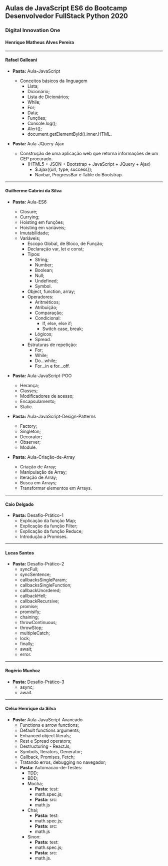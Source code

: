 ## Aulas de JavaScript ES6 do Bootcamp Desenvolvedor FullStack Python 2020
### Digital Innovation One
#### Henrique Matheus Alves Pereira
---------------------------------------------------------------------

#### Rafael Galleani
- **Pasta:** Aula-JavaScript
    - Conceitos básicos da linguagem
        - Lista;
        - Dicionário;
        - Lista de Dicionários;
        - While;
        - For;
        - Data;
        - Funções;
        - Console.log();
        - Alert();
        - document.getElementById().inner.HTML.       

- **Pasta:** Aula-JQuery-Ajax
    - Construção de uma aplicação web que retorna informações de um CEP procurado.
        - (HTML5 + JSON + Bootstrap + JavaScript + JQuery + Ajax)
            - $.ajax({url, type, success});
            - Navbar, ProgressBar e Table do Bootstrap.
---------------------------------------------------------------------
#### Guilherme Cabrini da Silva
- **Pasta:** Aula-ES6
    - Closure;
    - Currying;
    - Hoisting em funções;
    - Hoisting em variáveis;
    - Imutabilidade;
    - Variáveis;
        - Escopo Global, de Bloco, de Função;
        - Declaração var, let e const;
        - Tipos:
            - String;
            - Number;
            - Boolean;
            - Null;
            - Undefined;
            - Symbol.
        - Object, function, array;
        - Operadores:
            - Aritméticos;
            - Atribuição;
            - Comparação;
            - Condicional:
                - If, else, else if;
                - Switch case, break;
            - Lógicos;
            - Spread.
        - Estruturas de repetição:
            - For;
            - While;
            - Do...while;
            - For...in e for...off.

- **Pasta:** Aula-JavaScript-POO
    - Herança;
    - Classes;
    - Modificadores de acesso;
    - Encapsulamento;
    - Static.

- **Pasta:** Aula-JavaScript-Design-Patterns
    - Factory;
    - Singleton;
    - Decorator;
    - Observer;
    - Module.

- **Pasta:** Aula-Criação-de-Array
    - Criação de Array;
    - Manipulação de Array;
    - Iteração de Array;
    - Busca em Arrays;
    - Transformar elementos em Arrays.
---------------------------------------------------------------------
#### Caio Delgado
- **Pasta:** Desafio-Prático-1
    - Explicação da função Map;
    - Explicação da função Filter;
    - Explicação da função Reduce;
    - Introdução a Promises.
---------------------------------------------------------------------
#### Lucas Santos
- **Pasta:** Desafio-Prático-2
    - syncFull;
    - syncSentence;
    - callbacksSingleParam;
    - callbacksSingleFunction;
    - callbackUnordered;
    - callbackHell;
    - callbackRecursive;
    - promise;
    - promisify;
    - chaining;
    - throwContinuous;
    - throwStop;
    - multipleCatch;
    - lock;
    - finally;
    - await;
    - error.
---------------------------------------------------------------------
#### Rogério Munhoz
- **Pasta:** Desafio-Prático-3
    - async;
    - await.
---------------------------------------------------------------------
#### Celso Henrique da Silva
- **Pasta:** Aula-JavaScript-Avancado
    - Functions e arrow functions;
    - Default functions arguments;
    - Enhanced object literals;
    - Rest e Spread operators;
    - Destructuring - ReactJs;
    - Symbols, Iterators, Generator;
    - Callback, Promises, Fetch;
    - Tratando erros, debugging no navegador;
    - **Pasta:** Automacao-de-Testes:
        - TDD;
        - BDD;
        - Mocha;
            - **Pasta:** test:
            - math.spec.js;
            - **Pasta:** src:
            - math.js
        - Chai;
            - **Pasta:** test:
            - math.spec.js;
            - **Pasta:** src:
            - math.js
        - Sinon:
            - **Pasta:** test:
            - math.spec.js;
            - **Pasta:** src:
            - math.js.           